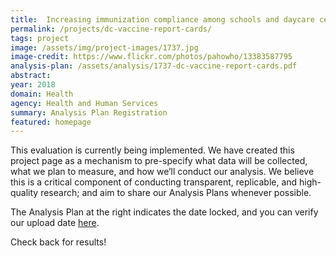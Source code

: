 ```yaml
---
title:  Increasing immunization compliance among schools and daycare centers in D.C.
permalink: /projects/dc-vaccine-report-cards/
tags: project  
image: /assets/img/project-images/1737.jpg 
image-credit: https://www.flickr.com/photos/pahowho/13383587795
analysis-plan: /assets/analysis/1737-dc-vaccine-report-cards.pdf
abstract: 
year: 2018  
domain: Health
agency: Health and Human Services
summary: Analysis Plan Registration
featured: homepage
---
```

This evaluation is currently being implemented. We have created this project page as a mechanism to pre-specify what data will be collected, what we plan to measure, and how we’ll conduct our analysis. We believe this is a critical component of conducting transparent, replicable, and high-quality research; and aim to share our Analysis Plans whenever possible.

The Analysis Plan at the right indicates the date locked, and you can verify our upload date <a href="https://github.com/gsa-oes/office-of-evaluation-sciences/tree/master/assets/analysis">here</a>. 

Check back for results!
